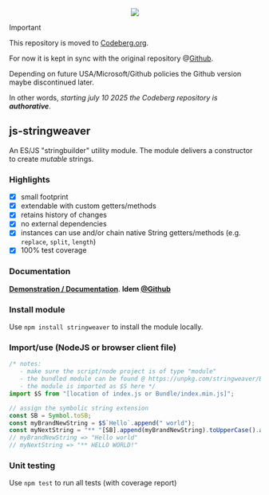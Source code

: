 <div align="center">
<!--  <a href="https://bundlephobia.com/package/stringweaver" rel="nofollow">
  <img src="https://badgen.net/bundlephobia/min/stringweaver"></a> bundlephobia is broken! -->
  <a target="_blank" href="https://www.npmjs.com/package/stringweaver"><img src="https://img.shields.io/npm/v/stringweaver.svg?labelColor=cb3837&logo=npm&color=dcfdd9"></a>
</div>

> [!IMPORTANT]
> This repository is moved to [Codeberg.org](https://codeberg.org/KooiInc/js-stringweaver).
>
> For now it is kept in sync with the original repository @[Github](https://github.com/KooiInc/js-stringweaver).
>
> Depending on future USA/Microsoft/Github policies the Github version maybe discontinued later.
>
> In other words, *starting july 10 2025 the Codeberg repository is ***authorative****.

## js-stringweaver

An ES/JS "stringbuilder" utility module. The module delivers a constructor to create *mutable* strings.

### Highlights
- [x] small footprint
- [x] extendable with custom getters/methods
- [x] retains history of changes
- [x] no external dependencies
- [x] instances can use and/or chain native String getters/methods (e.g. `replace`, `split`, `length`)
- [x] 100% test coverage

### Documentation
**<a href="https://kooiinc.codeberg.page/js-stringweaver/Examples/">Demonstration / Documentation</a>**.
**Idem [@Github](https://kooiinc.github.io/js-stringweaver/Examples)**

### Install module
Use `npm install stringweaver` to install the module locally.

### Import/use (NodeJS or browser client file)
```javascript
/* notes:
   - make sure the script/node project is of type "module"
   - the bundled module can be found @ https://unpkg.com/stringweaver/Bundle/index.min.js
   - the module is imported as $S here */
import $S from "[location of index.js or Bundle/index.min.js]";

// assign the symbolic string extension
const SB = Symbol.toSB;
const myBrandNewString = $S`Hello`.append(" world");
const myNextString = "** "[SB].append(myBrandNewString).toUpperCase().append(`!`);
// myBrandNewString => "Hello world"
// myNextString => "** HELLO WORLD!"
```

### Unit testing
Use `npm test` to run all tests (with coverage report)
